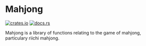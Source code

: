 # Mahjong

[![crates.io](https://img.shields.io/crates/v/mahjong)](https://crates.io/crates/mahjong) [![docs.rs](https://img.shields.io/docsrs/mahjong)](https://docs.rs/mahjong/latest/mahjong/)

Mahjong is a library of functions relating to the game of mahjong, particulary riichi mahjong.
